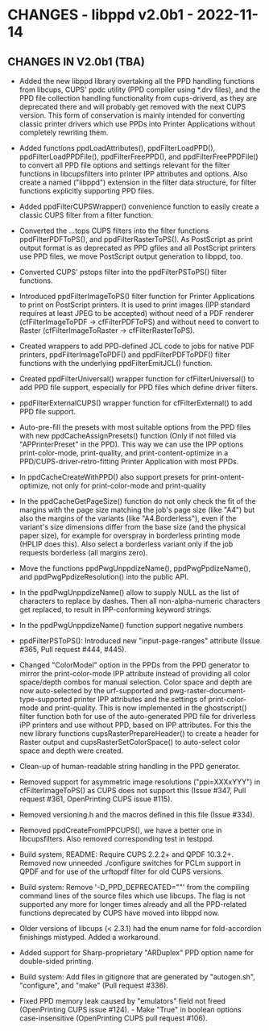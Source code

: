 # CHANGES - libppd v2.0b1 - 2022-11-14

## CHANGES IN V2.0b1 (TBA)

- Added the new libppd library overtaking all the PPD handling
  functions from libcups, CUPS' ppdc utility (PPD compiler using *.drv
  files), and the PPD file collection handling functionality from
  cups-driverd, as they are deprecated there and will probably get
  removed with the next CUPS version. This form of conservation is
  mainly intended for converting classic printer drivers which use
  PPDs into Printer Applications without completely rewriting them.

- Added functions ppdLoadAttributes(), ppdFilterLoadPPD(),
  ppdFilterLoadPPDFile(), ppdFilterFreePPD(), and
  ppdFilterFreePPDFile() to convert all PPD file options and settings
  relevant for the filter functions in libcupsfilters into printer IPP
  attributes and options. Also create a named ("libppd") extension in
  the filter data structure, for filter functions explicitly
  supporting PPD files.

- Added ppdFilterCUPSWrapper() convenience function to easily create a
  classic CUPS filter from a filter function.

- Converted the ...tops CUPS filters into the filter functions
  ppdFilterPDFToPS(), and ppdFilterRasterToPS().  As PostScript as
  print output format is as deprecated as PPD gfiles and all
  PostScript printers use PPD files, we move PostScript output
  generation to libppd, too.

- Converted CUPS' pstops filter into the ppdFilterPSToPS() filter
  functions.

- Introduced ppdFilterImageToPS() filter function for Printer
  Applications to print on PostScript printers. It is used to print
  images (IPP standard requires at least JPEG to be accepted) without
  need of a PDF renderer (cfFilterImageToPDF -> cfFilterPDFToPS) and
  without need to convert to Raster (cfFilterImageToRaster ->
  cfFilterRasterToPS).

- Created wrappers to add PPD-defined JCL code to jobs for native PDF
  printers, ppdFilterImageToPDF() and ppdFilterPDFToPDF() filter
  functions with the underlying ppdFilterEmitJCL() function.

- Created ppdFilterUniversal() wrapper function for
  cfFilterUniversal() to add PPD file support, especially for PPD
  files which define driver filters.

- ppdFilterExternalCUPS() wrapper function for cfFilterExternal() to
  add PPD file support.

- Auto-pre-fill the presets with most suitable options from the PPD
  files with new ppdCacheAssignPresets() function (Only if not filled
  via "APPrinterPreset" in the PPD). This way we can use the IPP
  options print-color-mode, print-quality, and print-content-optimize
  in a PPD/CUPS-driver-retro-fitting Printer Application with most
  PPDs.

- In ppdCacheCreateWithPPD() also support presets for
  print-ontent-optimize, not only for print-color-mode and
  print-quality

- In the ppdCacheGetPageSize() function do not only check the fit of
  the margins with the page size matching the job's page size (like
  "A4") but also the margins of the variants (like "A4.Borderless"),
  even if the variant's size dimensions differ from the base size (and
  the physical paper size), for example for overspray in borderless
  printing mode (HPLIP does this). Also select a borderless variant
  only if the job requests borderless (all margins zero).

- Move the functions ppdPwgUnppdizeName(), ppdPwgPpdizeName(), and
  ppdPwgPpdizeResolution() into the public API.

- In the ppdPwgUnppdizeName() allow to supply NULL as the list of
  characters to replace by dashes. Then all non-alpha-numeric
  characters get replaced, to result in IPP-conforming keyword
  strings.

- In the ppdPwgUnppdizeName() function support negative numbers

- ppdFilterPSToPS(): Introduced new "input-page-ranges" attribute
  (Issue #365, Pull request #444, #445).

- Changed "ColorModel" option in the PPDs from the PPD generator to
  mirror the print-color-mode IPP attribute instead of providing all
  color space/depth combos for manual selection. Color space and depth
  are now auto-selected by the urf-supported and
  pwg-raster-document-type-supported printer IPP attributes and the
  settings of print-color-mode and print-quality.  This is now
  implemented in the ghostscript() filter function both for use of the
  auto-generated PPD file for driverless iPP printers and use without
  PPD, based on IPP attributes.  For this the new library functions
  cupsRasterPrepareHeader() to create a header for Raster output and
  cupsRasterSetColorSpace() to auto-select color space and depth were
  created.

- Clean-up of human-readable string handling in the PPD generator.

- Removed support for asymmetric image resolutions ("ppi=XXXxYYY") in
  cfFilterImageToPS() as CUPS does not support this (Issue #347, Pull
  request #361, OpenPrinting CUPS issue #115).

- Removed versioning.h and the macros defined in this file (Issue
  #334).

- Removed ppdCreateFromIPPCUPS(), we have a better one in
  libcupsfilters. Also removed corresponding test in testppd.

- Build system, README: Require CUPS 2.2.2+ and QPDF 10.3.2+.  Removed
  now unneeded ./configure switches for PCLm support in QPDF and for
  use of the urftopdf filter for old CUPS versions.

- Build system: Remove '-D_PPD_DEPRECATED=""' from the compiling
  command lines of the source files which use libcups. The flag is not
  supported any more for longer times already and all the PPD-related
  functions deprecated by CUPS have moved into libppd now.

- Older versions of libcups (< 2.3.1) had the enum name for
  fold-accordion finishings mistyped.  Added a workaround.

- Added support for Sharp-proprietary "ARDuplex" PPD option name for
  double-sided printing.

- Build system: Add files in gitignore that are generated by
  "autogen.sh", "configure", and "make" (Pull request #336).

- Fixed PPD memory leak caused by "emulators" field not freed
  (OpenPrinting CUPS issue #124).  - Make "True" in boolean options
  case-insensitive (OpenPrinting CUPS pull request #106).
